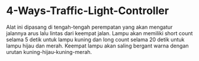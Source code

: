 # 4-Ways-Traffic-Light-Controller
Alat ini dipasang di tengah-tengah perempatan yang akan mengatur jalannya arus lalu lintas dari keempat jalan.
Lampu akan memiliki short count selama 5 detik untuk lampu kuning dan long count selama 20 detik untuk lampu hijau dan merah.
Keempat lampu akan saling bergant warna dengan urutan kuning-hijau-kuning-merah.
